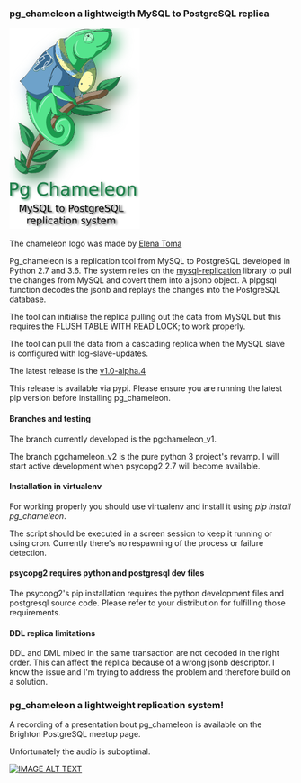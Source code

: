 ### pg_chameleon a lightweigth MySQL to PostgreSQL replica

![Alt text](images/pgchameleon.png "Igor the chameleon")

The chameleon logo was made by [Elena Toma](http://tonkipappero.deviantart.com/ "Tonkipappero's Art")

Pg_chameleon is a replication tool from MySQL to PostgreSQL developed in Python 2.7 and 3.6. The system relies on
the [mysql-replication](https://github.com/noplay/python-mysql-replication "mysql-replication") library to pull the changes from MySQL and covert them into a jsonb object.
A plpgsql function decodes the jsonb and replays the changes into the PostgreSQL database.

The tool can initialise the replica pulling out the data from MySQL but this requires the FLUSH TABLE WITH READ LOCK; to work properly.

The tool can pull the data from a cascading replica when the MySQL slave is configured with log-slave-updates.


The latest release is the [v1.0-alpha.4](https://github.com/the4thdoctor/pg_chameleon/releases/tag/v1.0-alpha.4)

This release is available via pypi. Please ensure you are running the latest pip version before installing pg_chameleon. 


#### Branches and testing

The branch currently developed is the pgchameleon_v1. 

The branch pgchameleon_v2 is the pure python 3 project's revamp.
I will start active development when psycopg2 2.7 will become available.


#### Installation in virtualenv

For working properly you should use virtualenv and install it using *pip install pg_chameleon*.

The script should be executed in a screen session to keep it running or using cron. 
Currently there's no respawning of the process or failure detection.

#### psycopg2 requires python and postgresql dev files

The psycopg2's pip installation requires the python development files and postgresql source code.
Please refer to your distribution for fulfilling those requirements.

#### DDL replica limitations

DDL and DML mixed in the same transaction are not decoded in the right order. 
This can affect the replica because of a wrong jsonb descriptor. 
I know the issue and I'm trying to address the problem and therefore build on a solution.

### pg_chameleon a lightweight replication system!
A recording of a presentation  bout pg_chameleon is available on the Brighton PostgreSQL meetup page.

Unfortunately the audio is suboptimal.

[![IMAGE ALT TEXT](http://img.youtube.com/vi/ZZeBGDpUhec/0.jpg)](http://www.youtube.com/watch?v=ZZeBGDpUhec "pg_chameleon a lightweight replication system")
